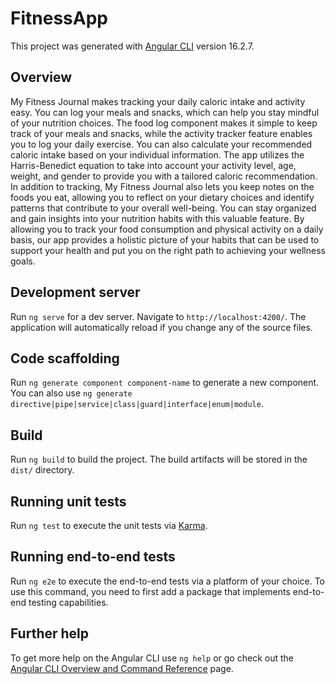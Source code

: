 # FitnessApp

This project was generated with [Angular CLI](https://github.com/angular/angular-cli) version 16.2.7.

## Overview

My Fitness Journal makes tracking your daily caloric intake and activity easy. You can log your meals and snacks, which can help you stay mindful of your nutrition choices. The food log component makes it simple to keep track of your meals and snacks, while the activity tracker feature enables you to log your daily exercise. You can also calculate your recommended caloric intake based on your individual information. The app utilizes the Harris-Benedict equation to take into account your activity level, age, weight, and gender to provide you with a tailored caloric recommendation. In addition to tracking, My Fitness Journal also lets you keep notes on the foods you eat, allowing you to reflect on your dietary choices and identify patterns that contribute to your overall well-being. You can stay organized and gain insights into your nutrition habits with this valuable feature. By allowing you to track your food consumption and physical activity on a daily basis, our app provides a holistic picture of your habits that can be used to support your health and put you on the right path to achieving your wellness goals.

## Development server

Run `ng serve` for a dev server. Navigate to `http://localhost:4200/`. The application will automatically reload if you change any of the source files.

## Code scaffolding

Run `ng generate component component-name` to generate a new component. You can also use `ng generate directive|pipe|service|class|guard|interface|enum|module`.

## Build

Run `ng build` to build the project. The build artifacts will be stored in the `dist/` directory.

## Running unit tests

Run `ng test` to execute the unit tests via [Karma](https://karma-runner.github.io).

## Running end-to-end tests

Run `ng e2e` to execute the end-to-end tests via a platform of your choice. To use this command, you need to first add a package that implements end-to-end testing capabilities.

## Further help

To get more help on the Angular CLI use `ng help` or go check out the [Angular CLI Overview and Command Reference](https://angular.io/cli) page.
